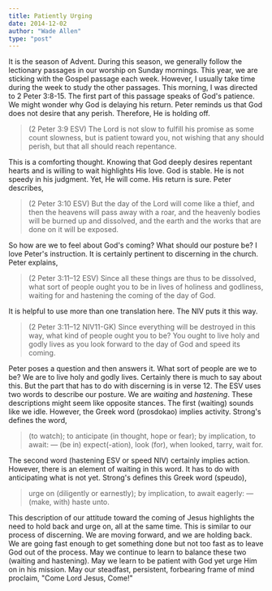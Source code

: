 ```yaml
---
title: Patiently Urging
date: 2014-12-02
author: "Wade Allen"
type: "post"
---
```

 
It is the season of Advent. During this season, we generally follow the lectionary passages in our worship on Sunday mornings. This year, we are sticking with the Gospel passage each week. However, I usually take time during the week to study the other passages. This morning, I was directed to 2 Peter 3:8-15. The first part of this passage speaks of God's patience. We might wonder why God is delaying his return. Peter reminds us that God does not desire that any perish. Therefore, He is holding off. 

>(2 Peter 3:9 ESV) The Lord is not slow to fulfill his promise as some count slowness, but is patient toward you, not wishing that any should perish, but that all should reach repentance.

This is a comforting thought. Knowing that God deeply desires repentant hearts and is willing to wait highlights His love. God is stable. He is not speedy in his judgment. Yet, He will come. His return is sure. Peter describes,

>(2 Peter 3:10 ESV) But the day of the Lord will come like a thief, and then the heavens will pass away with a roar, and the heavenly bodies will be burned up and dissolved, and the earth and the works that are done on it will be exposed.

So how are we to feel about God's coming? What should our posture be? I love Peter's instruction. It is certainly pertinent to discerning in the church. Peter explains,

>(2 Peter 3:11–12 ESV) Since all these things are thus to be dissolved, what sort of people ought you to be in lives of holiness and godliness, waiting for and hastening the coming of the day of God.

It is helpful to use more than one translation here. The NIV puts it this way.

>(2 Peter 3:11–12 NIV11-GK) Since everything will be destroyed in this way, what kind of people ought you to be? You ought to live holy and godly lives as you look forward to the day of God and speed its coming.

Peter poses a question and then answers it. What sort of people are we to be? We are to live holy and godly lives. Certainly there is much to say about this. But the part that has to do with discerning is in verse 12. The ESV uses two words to describe our posture. We are *waiting* and *hastening*. These descriptions might seem like opposite stances. The first (waiting) sounds like we idle. However, the Greek word (prosdokao) implies activity. Strong's defines the word,

>(to watch); to anticipate (in thought, hope or fear); by implication, to await: — (be in) expect(-ation), look (for), when looked, tarry, wait for.

The second word (hastening ESV or speed NIV) certainly implies action. However, there is an element of waiting in this word. It has to do with anticipating what is not yet. Strong's defines this Greek word (speudo),

>urge on (diligently or earnestly); by implication, to await eagerly: — (make, with) haste unto.

This description of our attitude toward the coming of Jesus highlights the need to hold back and urge on, all at the same time. This is similar to our process of discerning. We are moving forward, and we are holding back. We are going fast enough to get something done but not too fast as to leave God out of the process. May we continue to learn to balance these two (waiting and hastening). May we learn to be patient with God yet urge Him on in his mission. May our steadfast, persistent, forbearing frame of mind proclaim, "Come Lord Jesus, Come!"

